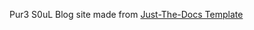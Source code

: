 Pur3 S0uL Blog site made from [Just-The-Docs Template](https://github.com/just-the-docs/just-the-docs)
